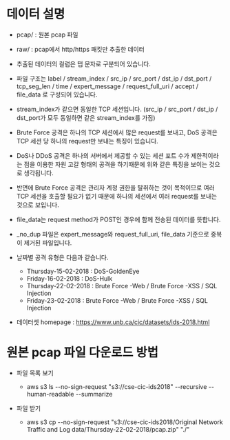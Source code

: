 # 데이터 설명

- pcap/ : 원본 pcap 파일

- raw/ : pcap에서 http/https 패킷만 추출한 데이터

- 추출된 데이터의 컬럼은 탭 문자로 구분되어 있습니다.

- 파일 구조는 label / stream_index / src_ip / src_port / dst_ip / dst_port / tcp_seg_len / time / expert_message / request_full_uri / accept / file_data 로 구성되어 있습니다.

- stream_index가 같으면 동일한 TCP 세션입니다. (src_ip / src_port / dst_ip / dst_port가 모두 동일하면 같은 stream_index를 가짐)

- Brute Force 공격은 하나의 TCP 세션에서 많은 request를 보내고,  DoS 공격은 TCP 세션 당 하나의 request만 보내는 특징이 있습니다.

- DoS나 DDoS 공격은 하나의 서버에서 제공할 수 있는 세션 포트 수가 제한적이라는 점을 이용한 자원 고갈 형태의 공격을 하기때문에 위와 같은 특징을 보이는 것으로 생각됩니다. 

- 반면에 Brute Force 공격은 관리자 계정 권한을 탈취하는 것이 목적이므로 여러 TCP 세션을 호출할 필요가 없기 때문에 하나의 세션에서 여러 request를 보내는 것으로 보입니다.

- file_data는 request method가 POST인 경우에 함께 전송된 데이터를 뜻합니다.

- _no_dup 파일은 expert_message와 request_full_uri, file_data 기준으로 중복이 제거된 파일입니다.

- 날짜별 공격 유형은 다음과 같습니다.
	- Thursday-15-02-2018 : DoS-GoldenEye
	- Friday-16-02-2018 : DoS-Hulk
	- Thursday-22-02-2018 : Brute Force -Web / Brute Force -XSS / SQL Injection
	- Friday-23-02-2018 : Brute Force -Web / Brute Force -XSS / SQL Injection

- 데이터셋 homepage : https://www.unb.ca/cic/datasets/ids-2018.html


# 원본 pcap 파일 다운로드 방법

- 파일 목록 보기
	- aws s3 ls --no-sign-request "s3://cse-cic-ids2018" --recursive --human-readable --summarize

- 파일 받기
	- aws s3 cp --no-sign-request "s3://cse-cic-ids2018/Original Network Traffic and Log data/Thursday-22-02-2018/pcap.zip" "./"
